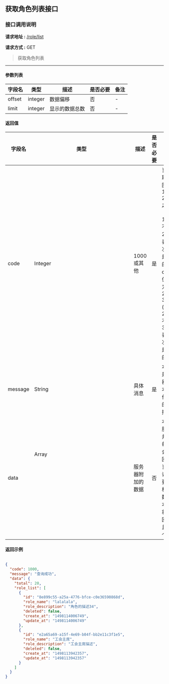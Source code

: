 ## 获取角色列表接口

### 接口调用说明

__请求地址 :__ [/role/list](#)

__请求方式 :__ GET

> 获取角色列表

--------------------------------------

#### 参数列表

|字段名|类型|描述|是否必要|备注|
|-|-|-|-|-|
|offset|integer|数据偏移|否|-|
|limit|integer|显示的数据总数|否|-|


#### 返回值

|字段名|类型|描述|是否必要|备注|
|-|-|-|-|-|
|code|Integer|1000 或其他|是|当code取值范围为 1000 - 2000 之间时（包含1000, 不包含2000）表示此次操作是成功的。当code取值范围为 2000 - 3000 (包含2000, 不包含3000)表示此次操作是失败的|
|message|String|具体消息|是|本字段是服务器对于本次操作结果的消息描述|
|data|Array<Object>|服务器附加的数据|否|本字段服务器并不是每次都会返回，大当每次请求需要返回相应的数据时本字段将会返回，并且是一个数组|


#### 返回示例

```json

{
  "code": 1000,
  "message": "查询成功",
  "data": {
    "total": 20,
    "role_list": [
      {
        "id": "8e899c55-a25a-4776-bfce-c0e36590868d",
        "role_name": "lalalala",
        "role_description": "角色的描述34",
        "deleted": false,
        "create_at": "1498114006749",
        "update_at": "1498114006749"
      },
      {
        "id": "e2a65a69-a15f-4e69-b04f-bb2e11c3f1e5",
        "role_name": "工会主席",
        "role_description": "工会主席描述",
        "deleted": false,
        "create_at": "1498113942357",
        "update_at": "1498113942357"
      }
    ]
  }
}

```

